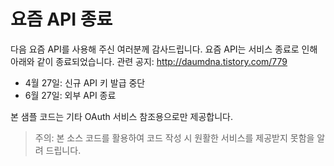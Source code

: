 요즘 API 종료
=============

다음 요즘 API를 사용해 주신 여러분께 감사드립니다. 요즘 API는 서비스 종료로 인해 아래와 같이 종료되었습니다. 관련 공지: http://daumdna.tistory.com/779

 * 4월 27일: 신규 API 키 발급 중단
 * 6월 27일: 외부 API 종료 

본 샘플 코드는 기타 OAuth 서비스 참조용으로만 제공합니다.

> 주의: 본 소스 코드를 활용하여 코드 작성 시 원활한 서비스를 제공받지 못함을 알려 드립니다.
 
